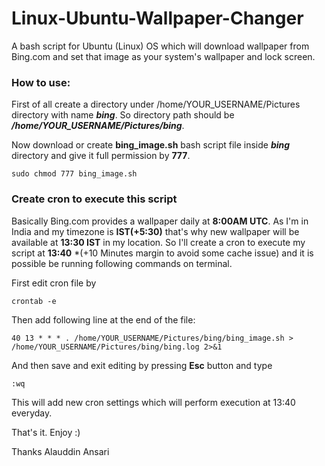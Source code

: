 # Linux-Ubuntu-Wallpaper-Changer
A bash script for Ubuntu (Linux) OS which will download wallpaper from Bing.com and set that image as your system's wallpaper and lock screen.

### How to use:
First of all create a directory under /home/YOUR_USERNAME/Pictures directory with name **_bing_**. So directory path should be **_/home/YOUR_USERNAME/Pictures/bing_**.

Now download or create **bing_image.sh** bash script file inside **_bing_** directory and give it full permission by **777**.

`sudo chmod 777 bing_image.sh`


### Create cron to execute this script
Basically Bing.com provides a wallpaper daily at **8:00AM UTC**. As I'm in India and my timezone is **IST(+5:30)** that's why new wallpaper will be available at **13:30 IST** in my location.
So I'll create a cron to execute my script at **13:40** *(+10 Minutes margin to avoid some cache issue) and it is possible be running following commands on terminal.

First edit cron file by

`crontab -e`


Then add following line at the end of the file:

```40 13 * * * . /home/YOUR_USERNAME/Pictures/bing/bing_image.sh > /home/YOUR_USERNAME/Pictures/bing/bing.log 2>&1```


And then save and exit editing by pressing **Esc** button and type

`:wq`


This will add new cron settings which will perform execution at 13:40 everyday.

That's it. Enjoy :)

Thanks
Alauddin Ansari